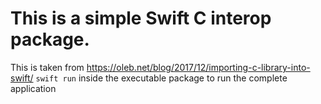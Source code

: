 # This is a simple Swift C interop package.
This is taken from https://oleb.net/blog/2017/12/importing-c-library-into-swift/
`swift run` inside the executable package to run the complete application
